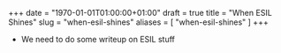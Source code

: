 +++
date = "1970-01-01T01:00:00+01:00"
draft = true
title = "When ESIL Shines"
slug = "when-esil-shines"
aliases = [
	"when-esil-shines"
]
+++
* We need to do some writeup on ESIL stuff